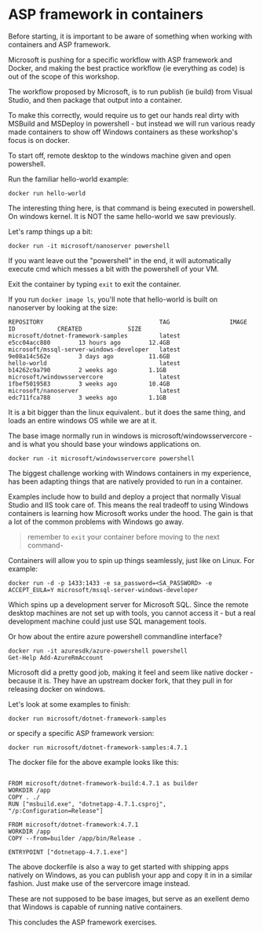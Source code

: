 # ASP framework in containers

Before starting, it is important to be aware of something when working with containers and ASP framework. 

Microsoft is pushing for a specific workflow with ASP framework and Docker, and making the best practice workflow (ie everything as code) is out of the scope of this workshop. 

The workflow proposed by Microsoft, is to run publish (ie build) from Visual Studio, and then package that output into a container. 

To make this correctly, would require us to get our hands real dirty with MSBuild and MSDeploy in powershell - but instead we will run various ready made containers to show off Windows containers as these workshop's focus is on docker. 

To start off, remote desktop to the windows machine given and open powershell. 

Run the familiar hello-world example: 

```
docker run hello-world
```

The interesting thing here, is that command is being executed in powershell. On windows kernel. It is NOT the same hello-world we saw previously. 

Let's ramp things up a bit: 

```
docker run -it microsoft/nanoserver powershell
```

If you want leave out the "powershell" in the end, it will automatically execute cmd which messes a bit with the powershell of your VM.

Exit the container by typing `exit` to exit the container.

If you run `docker image ls`, you'll note that hello-world is built on nanoserver by looking at the size:

```
REPOSITORY                                 TAG                 IMAGE ID            CREATED             SIZE
microsoft/dotnet-framework-samples         latest              e5cc04acc880        13 hours ago        12.4GB
microsoft/mssql-server-windows-developer   latest              9e08a14c562e        3 days ago          11.6GB
hello-world                                latest              b14262c9a790        2 weeks ago         1.1GB
microsoft/windowsservercore                latest              1fbef5019583        3 weeks ago         10.4GB
microsoft/nanoserver                       latest              edc711fca788        3 weeks ago         1.1GB
```

It is a bit bigger than the linux equivalent.. but it does the same thing, and loads an entire windows OS while we are at it. 

The base image normally run in windows is microsoft/windowsservercore - and is what you should base your windows applications on. 

```
docker run -it microsoft/windowsservercore powershell
```

The biggest challenge working with Windows containers in my experience, has been adapting things that are natively provided to run in a container. 

Examples include how to build and deploy a project that normally Visual Studio and IIS took care of. This means the real tradeoff to using Windows containers is learning how Microsoft works under the hood. The gain is that a lot of the common problems with Windows go away. 

> remember to `exit` your container before moving to the next command-

Containers will allow you to spin up things seamlessly, just like on Linux. For example: 

```
docker run -d -p 1433:1433 -e sa_password=<SA_PASSWORD> -e ACCEPT_EULA=Y microsoft/mssql-server-windows-developer
```

Which spins up a development server for Microsoft SQL. Since the remote desktop machines are not set up with tools, you cannot access it - but a real development machine could just use SQL management tools.

Or how about the entire azure powershell commandline interface?


```
docker run -it azuresdk/azure-powershell powershell
Get-Help Add-AzureRmAccount
```

Microsoft did a pretty good job, making it feel and seem like native docker - because it is. They have an upstream docker fork, that they pull in for releasing docker on windows. 


Let's look at some examples to finish: 
```
docker run microsoft/dotnet-framework-samples
```

or specify a specific ASP framework version:

```
docker run microsoft/dotnet-framework-samples:4.7.1
```
The docker file for the above example looks like this: 

```

FROM microsoft/dotnet-framework-build:4.7.1 as builder
WORKDIR /app
COPY . ./
RUN ["msbuild.exe", "dotnetapp-4.7.1.csproj", "/p:Configuration=Release"]

FROM microsoft/dotnet-framework:4.7.1
WORKDIR /app
COPY --from=builder /app/bin/Release .

ENTRYPOINT ["dotnetapp-4.7.1.exe"]
```

The above dockerfile is also a way to get started with shipping apps natively on Windows, as you can publish your app and copy it in in a similar fashion. Just make use of the servercore image instead.

These are not supposed to be base images, but serve as an exellent demo that Windows is capable of running native containers.

This concludes the ASP framework exercises.

